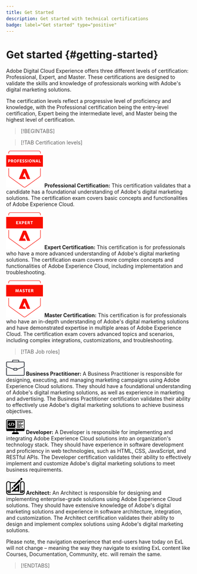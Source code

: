 ```yaml
---
title: Get Started
description: Get started with technical certifications
badge: label="Get started" type="positive"
---
```


# Get started {#getting-started}

Adobe Digital Cloud Experience offers three different levels of certification: Professional, Expert, and Master. These certifications are designed to validate the skills and knowledge of professionals working with Adobe's digital marketing solutions.

The certification levels reflect a progressive level of proficiency and knowledge, with the Professional certification being the entry-level certification, Expert being the intermediate level, and Master being the highest level of certification.

>[!BEGINTABS]

>[!TAB Certification levels]

![Professional Badge](/help/certifications/assets/professional-badge-Xsmall.png) **Professional Certification:** This certification validates that a candidate has a foundational understanding of Adobe's digital marketing solutions. The certification exam covers basic concepts and functionalities of Adobe Experience Cloud.

![Expert Badge](/help/certifications/assets/expert-badge-Xsmall.png)    **Expert Certification:** This certification is for professionals who have a more advanced understanding of Adobe's digital marketing solutions. The certification exam covers more complex concepts and functionalities of Adobe Experience Cloud, including implementation and troubleshooting.

![Master Badge](/help/certifications/assets/master-badge-Xsmall.png)    **Master Certification:** This certification is for professionals who have an in-depth understanding of Adobe's digital marketing solutions and have demonstrated expertise in multiple areas of Adobe Experience Cloud. The certification exam covers advanced topics and scenarios, including complex integrations, customizations, and troubleshooting.

>[!TAB Job roles]

![Business Practitioner Badge](/help/certifications/assets/business_practitioner_blk_small.png) **Business Practitioner:** A Business Practitioner is responsible for designing, executing, and managing marketing campaigns using Adobe Experience Cloud solutions. They should have a foundational understanding of Adobe's digital marketing solutions, as well as experience in marketing and advertising. The Business Practitioner certification validates their ability to effectively use Adobe's digital marketing solutions to achieve business objectives.

![Developer Badge](/help/certifications/assets/developer_blk_small.png) **Developer:** A Developer is responsible for implementing and integrating Adobe Experience Cloud solutions into an organization's technology stack. They should have experience in software development and proficiency in web technologies, such as HTML, CSS, JavaScript, and RESTful APIs. The Developer certification validates their ability to effectively implement and customize Adobe's digital marketing solutions to meet business requirements.

![Architect Badge](/help/certifications/assets/architect_blk_small.png)    **Architect:** An Architect is responsible for designing and implementing enterprise-grade solutions using Adobe Experience Cloud solutions. They should have extensive knowledge of Adobe's digital marketing solutions and experience in software architecture, integration, and customization. The Architect certification validates their ability to design and implement complex solutions using Adobe's digital marketing solutions.

Please note, the navigation experience that end-users have today on ExL will not change – meaning the way they navigate to existing ExL content like Courses, Documentation, Community, etc. will remain the same. 

>[!ENDTABS]
